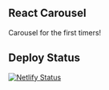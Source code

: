## React Carousel

Carousel for the first timers!

## Deploy Status

[![Netlify Status](https://api.netlify.com/api/v1/badges/bfbb05a2-3a3a-4cfe-b3c1-6a8021345db1/deploy-status)](https://app.netlify.com/sites/nifty-jennings-bed22d/deploys)
